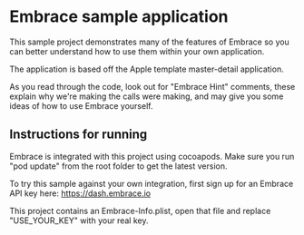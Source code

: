 # Embrace sample application

This sample project demonstrates many of the features of Embrace so you can better understand how to use them within your own application.

The application is based off the Apple template master-detail application.  

As you read through the code, look out for "Embrace Hint" comments, these explain why we're making the calls were making, and may give you some ideas of how to use Embrace yourself.

## Instructions for running
Embrace is integrated with this project using cocoapods.  Make sure you run "pod update" from the root folder to get the latest version.

To try this sample against your own integration, first sign up for an Embrace API key here: https://dash.embrace.io

This project contains an Embrace-Info.plist, open that file and replace "USE_YOUR_KEY" with your real key.
